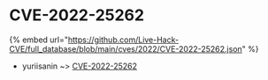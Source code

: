 # CVE-2022-25262
{% embed url="https://github.com/Live-Hack-CVE/full_database/blob/main/cves/2022/CVE-2022-25262.json" %}

* yuriisanin ~> [CVE-2022-25262](https://www.alice-snow.ru/2022/database/cve-2022-25262/cve-2022-25262-yuriisanin)